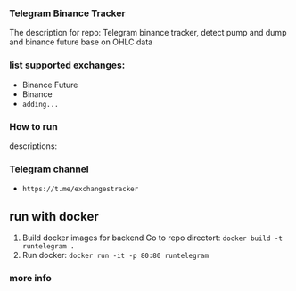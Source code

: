 ### Telegram Binance Tracker

The description for repo: Telegram binance tracker, detect pump and dump and binance future base on OHLC data

### list supported exchanges:
 - Binance Future
 - Binance
 - `adding...`

### How to run
descriptions:

### Telegram channel
- `https://t.me/exchangestracker`

## run with docker
1. Build docker images for backend 
    Go to repo directort: `docker build -t runtelegram .`
2. Run docker: `docker run -it -p 80:80 runtelegram`

### more info
